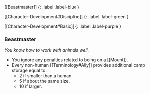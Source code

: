 
[[Beastmaster]]
{: .label .label-blue }

[[Character-Development#Discipline]]
{: .label .label-green }

[[Character-Development#Basic]]
{: .label .label-purple }
### Beastmaster
*You know how to work with animals well.*
* You ignore any penalties related to being on a [[Mount]].
* Every non-human [[Terminology#Ally]] provides additional camp storage equal to:
	* 2 if smaller than a human.
	* 5 if about the same size.
	* 10 if larger.